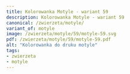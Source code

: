 ```yaml
---
title: Kolorowanka Motyle - wariant 59
description: Kolorowanka Motyle - wariant 59
canonical: /zwierzeta/motyle/
variant_of: motyle
image: /zwierzeta/motyle/59/motyle-59.svg
pdf: /zwierzeta/motyle/59/motyle-59.pdf
alt: "Kolorowanka do druku motyle"
tags:
- zwierzeta
- motyle
---
```

